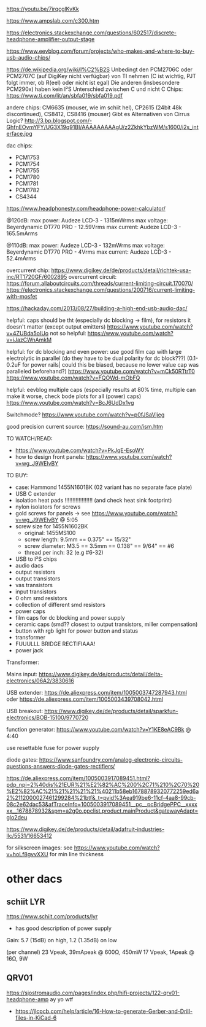 https://youtu.be/7irqcglKvKk


https://www.ampslab.com/c300.htm


https://electronics.stackexchange.com/questions/602517/discrete-headphone-amplifier-output-stage



https://www.eevblog.com/forum/projects/who-makes-and-where-to-buy-usb-audio-chips/

https://de.wikipedia.org/wiki/I%C2%B2S
Unbedingt den PCM2706C oder PCM2707C (auf DigiKey nicht verfügbar) von TI nehmen (C ist wichtig, PJT folgt immer, ob R(eel) oder nicht ist egal)
Die anderen (insbesondere PCM290x) haben kein I²S
Unterschied zwischen C und nicht C Chips: https://www.ti.com/lit/an/sbfa019/sbfa019.pdf

andere chips: CM6635 (mouser, wie im schiit hel), CP2615 (24bit 48k discontinued), CS8412, CS8416 (mouser)
Gibt es Alternativen von Cirrus Logic?
http://3.bp.blogspot.com/-GhfnEOvmYFY/UG3X19q91BI/AAAAAAAAAgU/z2ZkhkYbzWM/s1600/i2s_interface.jpg

dac chips:
- PCM1753
- PCM1754
- PCM1755
- PCM1780
- PCM1781
- PCM1782
- CS4344



https://www.headphonesty.com/headphone-power-calculator/

@120dB:
max power: Audeze LCD-3 - 1315mWrms
max voltage: Beyerdynamic DT770 PRO - 12.59Vrms
max current: Audeze LCD-3 - 165.5mArms

@110dB:
max power: Audeze LCD-3 - 132mWrms
max voltage: Beyerdynamic DT770 PRO - 4Vrms
max current: Audeze LCD-3 - 52.4mArms


overcurrent chip:
https://www.digikey.de/de/products/detail/richtek-usa-inc/RT1720GF/6002895
overcurrent circuit: https://forum.allaboutcircuits.com/threads/current-limiting-circuit.170070/  https://electronics.stackexchange.com/questions/200716/current-limiting-with-mosfet



https://hackaday.com/2013/08/27/building-a-high-end-usb-audio-dac/

helpful: caps should be tht (especially dc blocking -> film), for resistors it doesn't matter (except output emitters)
	https://www.youtube.com/watch?v=4ZUBda5oIUo
not so helpful: https://www.youtube.com/watch?v=iJazCWnAmkM

helpful: for dc blocking and even power: use good film cap with large electrolytic in parallel (do they have to be dual polarity for dc block???)
	(0.1-0.2uF for power rails| could this be biased, because no lower value cap was paralleled beforehand?)
	https://www.youtube.com/watch?v=mCk50RTtrT0
	https://www.youtube.com/watch?v=FQOWd-mObFQ

helpful: eevblog multiple caps (especially results at 80% time, multiple can make it worse, check bode plots for all (power) caps)
	https://www.youtube.com/watch?v=BcJ6UdDx1vg

Switchmode? https://www.youtube.com/watch?v=p0fJSaVljeg

good precision current source: https://sound-au.com/ism.htm




TO WATCH/READ:
- https://www.youtube.com/watch?v=PkJqE-EsoWY
- how to design front panels: https://www.youtube.com/watch?v=wg_J9WElvBY


TO BUY:
- case: Hammond 1455N1601BK (02 variant has no separate face plate)
- USB C extender
- isolation heat pads !!!!!!!!!!!!!!!!!! (and check heat sink footprint)
- nylon isolators for screws
- gold screws for panels -> see https://www.youtube.com/watch?v=wg_J9WElvBY @ 5:05
- screw size for 1455N1602BK
  - original: 1455MS100
  - screw length: 9.5mm == 0.375" == 15/32"
  - screw diameter: M3.5 == 3.5mm == 0.138" == 9/64" == #6
  - thread per inch: 32 (e.g #6-32)
- USB to I²S chips
- audio dacs
- output resistors
- output transistors
- vas transistors
- input transistors
- 0 ohm smd resistors
- collection of different smd resistors
- power caps
- film caps for dc blocking and power supply
- ceramic caps (smd?? closest to output transistors, miller compensation)
- button with rgb light for power button and status
- transformer
- FUUULLL BRIDGE RECTIFIAAA!
- power jack



Transformer: 

Mains input: https://www.digikey.de/de/products/detail/delta-electronics/06A2/3830616

USB extender: https://de.aliexpress.com/item/1005003747287943.html oder https://de.aliexpress.com/item/1005003439708042.html

USB breakout: https://www.digikey.de/de/products/detail/sparkfun-electronics/BOB-15100/9770720

function generator: https://www.youtube.com/watch?v=Y1KE8eAC9Bk @ 4:40

use resettable fuse for power supply

diode gates: https://www.sanfoundry.com/analog-electronic-circuits-questions-answers-diode-gates-rectifiers/

https://de.aliexpress.com/item/1005003917089451.html?pdp_npi=2%40dis%21EUR%21%E2%82%AC%200%2C71%210%2C70%20%E2%82%AC%21%21%21%21%21%40211b58eb16788789320772259ed6a2%2112000027461299284%21btf&_t=pvid%3Aea919be6-11cf-4aa8-99cb-08c2e62dac53&afTraceInfo=1005003917089451__pc__pcBridgePPC__xxxxxx__1678878932&spm=a2g0o.ppclist.product.mainProduct&gatewayAdapt=glo2deu

https://www.digikey.de/de/products/detail/adafruit-industries-llc/5531/16653412

for silkscreen images: see https://www.youtube.com/watch?v=hoLf8gvvXXU for min line thickness

# other dacs

## schiit LYR

https://www.schiit.com/products/lyr

- has good description of power supply

Gain: 5.7 (15dB) on high, 1.2 (1.35dB) on low

(per channel)
23 Vpeak, 39mApeak @ 600Ω, 450mW
17 Vpeak, 1Apeak @ 16Ω, 9W

## QRV01

https://sjostromaudio.com/pages/index.php/hifi-projects/122-qrv01-headphone-amp
ay yo wtf



- https://jlcpcb.com/help/article/16-How-to-generate-Gerber-and-Drill-files-in-KiCad-6